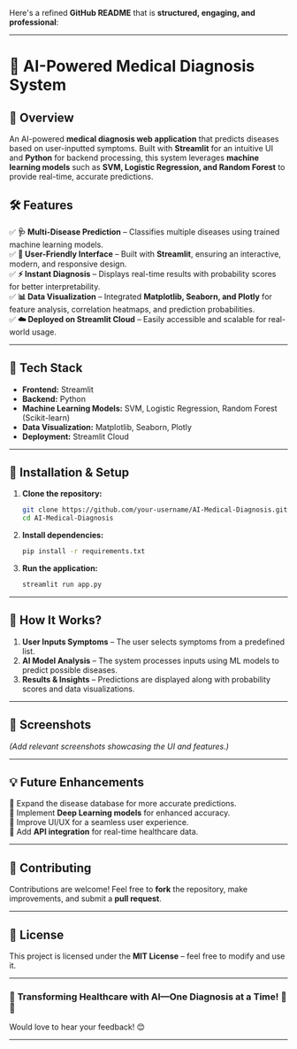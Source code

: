 Here's a refined **GitHub README** that is **structured, engaging, and professional**:

---

# 🚀 **AI-Powered Medical Diagnosis System**

## 📌 **Overview**

An AI-powered **medical diagnosis web application** that predicts diseases based on user-inputted symptoms. Built with **Streamlit** for an intuitive UI and **Python** for backend processing, this system leverages **machine learning models** such as **SVM, Logistic Regression, and Random Forest** to provide real-time, accurate predictions.

## 🛠️ **Features**

✅ **🩺 Multi-Disease Prediction** – Classifies multiple diseases using trained machine learning models.  
✅ **🎨 User-Friendly Interface** – Built with **Streamlit**, ensuring an interactive, modern, and responsive design.  
✅ **⚡ Instant Diagnosis** – Displays real-time results with probability scores for better interpretability.  
✅ **📊 Data Visualization** – Integrated **Matplotlib, Seaborn, and Plotly** for feature analysis, correlation heatmaps, and prediction probabilities.  
✅ **☁️ Deployed on Streamlit Cloud** – Easily accessible and scalable for real-world usage.

---

## 🔹 **Tech Stack**

- **Frontend:** Streamlit
- **Backend:** Python
- **Machine Learning Models:** SVM, Logistic Regression, Random Forest (Scikit-learn)
- **Data Visualization:** Matplotlib, Seaborn, Plotly
- **Deployment:** Streamlit Cloud

---

## 🚀 **Installation & Setup**

1. **Clone the repository:**

   ```sh
   git clone https://github.com/your-username/AI-Medical-Diagnosis.git
   cd AI-Medical-Diagnosis
   ```

2. **Install dependencies:**

   ```sh
   pip install -r requirements.txt
   ```

3. **Run the application:**
   ```sh
   streamlit run app.py
   ```

---

## 🎯 **How It Works?**

1. **User Inputs Symptoms** – The user selects symptoms from a predefined list.
2. **AI Model Analysis** – The system processes inputs using ML models to predict possible diseases.
3. **Results & Insights** – Predictions are displayed along with probability scores and data visualizations.

---

## 📸 **Screenshots**

_(Add relevant screenshots showcasing the UI and features.)_

---

## 💡 **Future Enhancements**

🔹 Expand the disease database for more accurate predictions.  
🔹 Implement **Deep Learning models** for enhanced accuracy.  
🔹 Improve UI/UX for a seamless user experience.  
🔹 Add **API integration** for real-time healthcare data.

---

## 🤝 **Contributing**

Contributions are welcome! Feel free to **fork** the repository, make improvements, and submit a **pull request**.

---

## 📜 **License**

This project is licensed under the **MIT License** – feel free to modify and use it.

---

### 🚀 **Transforming Healthcare with AI—One Diagnosis at a Time!** 🏥💡

Would love to hear your feedback! 😊

---
